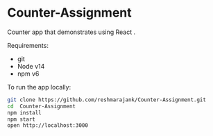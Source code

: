 # Counter-Assignment


Counter app that demonstrates using  React .

Requirements:

- git
- Node v14
- npm v6

To run the app locally:
```bash
git clone https://github.com/reshmarajank/Counter-Assignment.git
cd  Counter-Assignment
npm install
npm start
open http://localhost:3000
```

